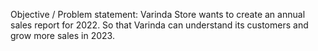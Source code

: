 Objective / Problem statement:
Varinda Store wants to create an annual sales report for 2022. So that Varinda can understand its customers and grow more sales in 2023.
